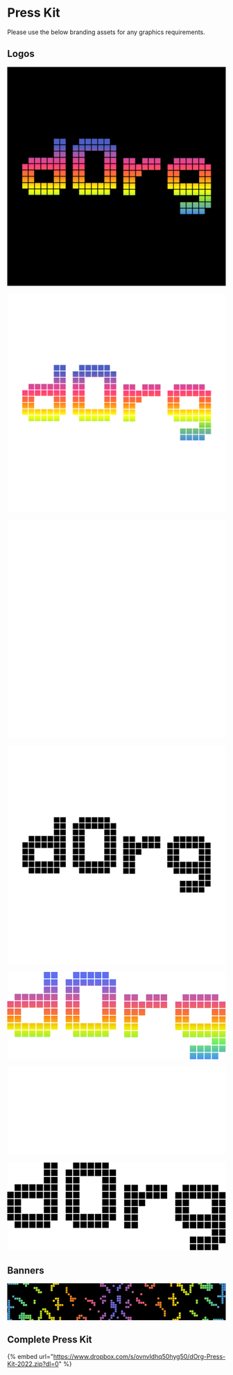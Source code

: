 # Press Kit

Please use the below branding assets for any graphics requirements.

## Logos

![dOrg Colored Logo on Black Background (PNG)](../.gitbook/assets/dOrg-colored-black-bg.png)

![dOrg Colored Logo on White Background (PNG)](../.gitbook/assets/dOrg-colored-white-bg.png)

![dOrg White Logo Transparent (PNG)](../.gitbook/assets/dOrg-white-transparent.png)

![dOrg Black Logo Transparent (PNG)](../.gitbook/assets/dOrg-black-transparent.png)

![dOrg Colored Logo (SVG)](../.gitbook/assets/dOrg-colored-svg.svg)

![dOrg White Logo (SVG)](../.gitbook/assets/dOrg-white-svg.svg)

![](../.gitbook/assets/dOrg-black-svg.svg)

## Banners

![dOrg Color Banner on Black (PNG)](../.gitbook/assets/dOrg-color-banner.png)

## Complete Press Kit

{% embed url="https://www.dropbox.com/s/ovnvldhq50hyg50/dOrg-Press-Kit-2022.zip?dl=0" %}
